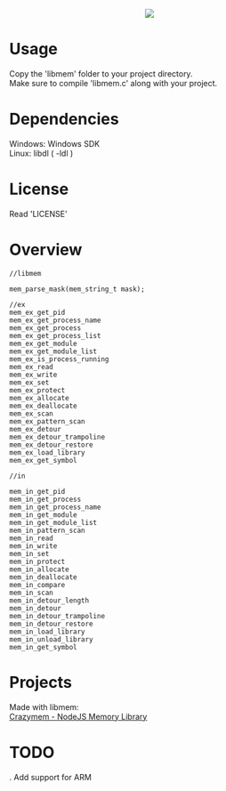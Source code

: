 <p align="center">
  <a href="https://github.com/rdbo/libmem"><img src="https://github.com/rdbo/libmem/blob/master/img/logo.png"/></a>
</p>  

# Usage
Copy the 'libmem' folder to your project directory.  
Make sure to compile 'libmem.c' along with your project.  

# Dependencies
Windows: Windows SDK  
Linux:   libdl ( -ldl )  

# License
Read 'LICENSE'  

# Overview
```
//libmem

mem_parse_mask(mem_string_t mask);

//ex
mem_ex_get_pid
mem_ex_get_process_name
mem_ex_get_process
mem_ex_get_process_list
mem_ex_get_module
mem_ex_get_module_list
mem_ex_is_process_running
mem_ex_read
mem_ex_write
mem_ex_set
mem_ex_protect
mem_ex_allocate
mem_ex_deallocate
mem_ex_scan
mem_ex_pattern_scan
mem_ex_detour
mem_ex_detour_trampoline
mem_ex_detour_restore
mem_ex_load_library
mem_ex_get_symbol

//in

mem_in_get_pid
mem_in_get_process
mem_in_get_process_name
mem_in_get_module
mem_in_get_module_list
mem_in_pattern_scan
mem_in_read
mem_in_write
mem_in_set
mem_in_protect
mem_in_allocate
mem_in_deallocate
mem_in_compare
mem_in_scan
mem_in_detour_length
mem_in_detour
mem_in_detour_trampoline
mem_in_detour_restore
mem_in_load_library
mem_in_unload_library
mem_in_get_symbol
```

# Projects
Made with libmem:  
<a href="https://github.com/karliky/Crazymem">Crazymem - NodeJS Memory Library</a>  

# TODO
. Add support for ARM  
